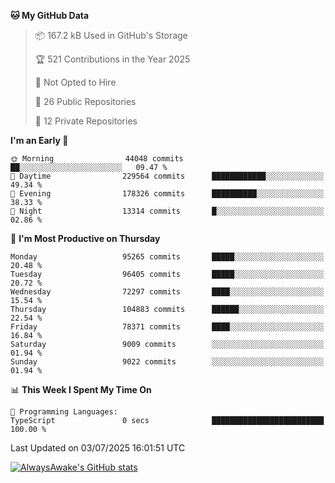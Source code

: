 <!--START_SECTION:waka-->
**🐱 My GitHub Data** 

> 📦 167.2 kB Used in GitHub's Storage 
 > 
> 🏆 521 Contributions in the Year 2025
 > 
> 🚫 Not Opted to Hire
 > 
> 📜 26 Public Repositories 
 > 
> 🔑 12 Private Repositories 
 > 
**I'm an Early 🐤** 

```text
🌞 Morning                44048 commits       ██░░░░░░░░░░░░░░░░░░░░░░░   09.47 % 
🌆 Daytime                229564 commits      ████████████░░░░░░░░░░░░░   49.34 % 
🌃 Evening                178326 commits      ██████████░░░░░░░░░░░░░░░   38.33 % 
🌙 Night                  13314 commits       █░░░░░░░░░░░░░░░░░░░░░░░░   02.86 % 
```
📅 **I'm Most Productive on Thursday** 

```text
Monday                   95265 commits       █████░░░░░░░░░░░░░░░░░░░░   20.48 % 
Tuesday                  96405 commits       █████░░░░░░░░░░░░░░░░░░░░   20.72 % 
Wednesday                72297 commits       ████░░░░░░░░░░░░░░░░░░░░░   15.54 % 
Thursday                 104883 commits      ██████░░░░░░░░░░░░░░░░░░░   22.54 % 
Friday                   78371 commits       ████░░░░░░░░░░░░░░░░░░░░░   16.84 % 
Saturday                 9009 commits        ░░░░░░░░░░░░░░░░░░░░░░░░░   01.94 % 
Sunday                   9022 commits        ░░░░░░░░░░░░░░░░░░░░░░░░░   01.94 % 
```


📊 **This Week I Spent My Time On** 

```text
💬 Programming Languages: 
TypeScript               0 secs              █████████████████████████   100.00 % 
```


 Last Updated on 03/07/2025 16:01:51 UTC
<!--END_SECTION:waka-->

[![AlwaysAwake's GitHub stats](https://github-readme-stats.vercel.app/api?username=AlwaysAwake&show_icons=true&theme=github_dark&count_private=true)](https://github.com/AlwaysAwake/AlwaysAwake)
